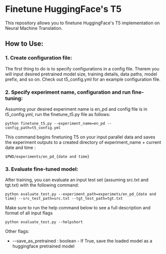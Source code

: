 # Finetune HuggingFace's T5 

This repository allows you to finetune HuggingFace's T5 implementation on Neural Machine Translation.

## How to Use: 

### 1. Create configuration file:

The first thing to do is to specify configurations in a config file. Therem you will input desired pretrained model size, training details, data paths, model prefix, and so on. Check out t5_config.yml for an example configuration file. 

### 2. Specify experiment name, configuration and run fine-tuning: 

Assuming your desired experiment name is en_pd and config file is in t5_config.yml, run the finetune_t5.py file as follows:
```
python finetune_t5.py --experiment_name=en_pd --config_path=t5_config.yml
```

This command begins finetuning T5 on your input parallel data and saves the experiment outputs to a created directory of experiment_name + current date and time : 
```
$PWD/experiments/en_pd_{date and time}
```
### 3. Evaluate fine-tuned model:

After training, you can evaluate an input test set (assuming src.txt and tgt.txt) with the following command:
```
python evaluate_test.py --experiment_path=experimets/en_pd_{date and time} --src_test_path=src.txt --tgt_test_path=tgt.txt
```

Make sure to run the help command below to see a full description and format of all input flags
```
python evaluate_test.py --helpshort
```
Other flags:
- --save_as_pretrained : boolean - If True, save the loaded model as a huggingface pretrained model 
